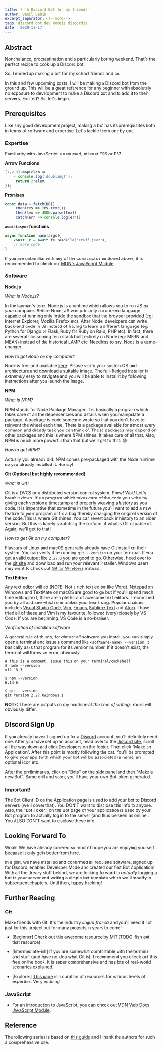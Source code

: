 ```yaml
---
title: ! 'A Discord Bot for my friends'
author: Basil Labib
excerpt_separator: <!--more-->
tags: discord bot dev nodejs discordjs
date: '2020-11-17'
---
```


## Abstract   

Nonchalance, procrastination and a particularly boring weekend. That's the perfect recipe to cook up a Discord bot.    

So, I ended up making a bot for my school friends and co.     
<!--more-->

In this and few upcoming posts, I will be making a Discord bot from the ground up. This will be a great reference for any beginner with absolutely no exposure to development to make a Discord bot and to add it to their servers. Excited? So, let's begin.   

## Prerequisites     

Like any good development project, making a bot has its prerequisites both in terms of software and expertise. Let's tackle them one by one.   

### Expertise   

Familiarity with JavaScript is assumed, at least ES6 or ES7.

**Arrow Functions**   

```javascript
[1,2,3].map(elem => 
	{ console.log('doubling!');
	 return 2*elem; 
});
```   

**Promises**

```javascript
const data = fetch(URI)
	.then(res => res.text())
	.then(tex => JSON.parse(tex))
	.catch(err => console.log(err));
```   

**`await`/`async` functions**   

```javascript
async function nano(args){
	const _r = await fs.readFile('stuff.json');
	// more code
}
```   

If you are unfamiliar with any of the constructs mentioned above, it is recommended to check out [MDN's JavaScript Module][mdnjs].   

### Software     

**Node.js**     

_What is Node.js?_   

In the layman's term, Node.js is a runtime which allows you to run JS _on your_ computer. Before Node, JS was primarily a front-end language capable of running only inside the sandbox that the browser provided (eg: Internet Explorer, Mozilla Firefox etc). After Node, developers can write back-end code in JS instead of having to learn a different language (eg: Python for Django or Flask, Ruby for Ruby on Rails, PHP etc). In fact, there are several blossoming tech stack built entirely on Node (eg: MERN and MEAN) instead of the historical LAMP etc. Needless to say, Node is a game-changer.   

_How to get Node on my computer?_   

Node is free and available [here][nodejssite]. Please verify your system OS and architecture and download a suitable image. The full-fledged installer is _extremely_ easy to navigate and you will be able to install it by following instructions after you launch the image.    

**NPM**   

_What is NPM?_   

NPM stands for Node Package Manager. It is basically a program which takes care of all the dependencies and details when you manipulate a package. A package is code someone wrote so that you don't have to reinvent the wheel each time. There is a package available for almost every common and dready task you can think of. These packages may depend on other packages and this is where NPM shines. It takes care of all that. Also, NPM is much more powerful than that but we'll get to that. :smile:   

_How to get NPM?_   

Actually you already did. NPM comes pre-packaged with the Node runtime so you already installed it. Hurray!   

**Git (Optional but highly recommended)**   

_What is Git?_  

Git is a DVCS or a distributed version control system. Phew! Wait! Let's break it down. It's a program which takes care of the code you write by giving each version a timestamp and properly weaving a _history_ as you code. It is imperative that sometime in the future you'll want to add a new feature to your program or fix a bug thereby changing the original version of the code.This is where Git shines. You can revert back in history to an older version. But this is barely scratching the surface of what is Git capable of. Again, we'll get to that!     

_How to get Git on my computer?_   

Flavours of Linux and macOS generally already have Git install on their system. You can verify it by running `git --version` on your terminal. If you get a valid output like `2.27.0` you are good to go. Otherwise, head over to the [git site][gitsite] and download and run your relevant installer. Windows users may want to check out [Git for Windows][gitforwin] instead.   

**Text Editor**  

_Any_ text editor will do (NOTE: Not a rich text editor like Word). Notepad on Windows and TextMate on macOS are good to go but if you'll spend much time editing text, there are a plethora of awesome text editors. I recommed you try all and see which one makes your heart sing. Popular choices includes [Visual Studio Code][vscode], [Vim][vim], [Emacs][emacs], [Sublime Text][sublimetext] and [Atom][atom]. I have tried all of these and Vim is my favourite, followed (very) closely  by VS Code. If you are beginning, VS Code is a no-brainer.   

_Verification of installed software_   

A general rule of thumb, for _almost all_ software you install, you can simply open a terminal and issue a command like `<software-name> --version`. It basically asks that program for its version number. If it doesn't exist, the terminal will throw an error, obviously.    

```shell
# this is a comment. Issue this on your terminal/cmd/shell
$ node --version 
v12.18.3   

$ npm --version
6.14.6  

$ git --version
git version 2.27.0windows.1  
```   

**NOTE:** These are outputs on _my_ machine at _the time of writing_. Yours will obviously differ.   

## Discord Sign Up     

If you already haven't signed up for a [Discord][discordsite] account, you'll definitely need one. After you have set up an account, head over to the [Discord site][discordsite], scroll all the way down and click Developers on the footer. Then click "Make an Application". After this point is mostly following the cat. You'll be prompted to give your app (with which your bot will be associated) a name, an optional icon etc.   

After the preliminaries, click on "Bots" on the side panel and then "Make a new Bot". Same drill and soon, you'll have your own Bot token generated.   

### Important!   

The Bot Client ID on the Application page is used to add your bot to Discord servers (we'll cover that). You DON'T want to disclose this info to anyone. Also, the "Bot Token" on the Bot page of your application is used by your Bot program to actually log in to the server (and thus be seen as online). You ALSO DON'T want to disclose these info.     


## Looking Forward To    

Woah! We have already covered so much! I hope you are enjoying yourself because it only gets better from here.   

In a gist, we have installed and confirmed all requisite software, signed up for Discord, enabled Developer Mode and created our first Bot Application! With all the dreary stuff behind, we are looking forward to _actually_ logging a bot to your server and writing a simple bot template which we'll modify in subsequent chapters. Until then, happy hacking!   


## Further Reading    

### Git    

Make friends with Git. It's the industry _lingua franca_ and you'll need it not just for this project but for many projects in years to come!   

* [Beginner] Check out this awesome resource by MIT (TODO: fish out that resource)     

* [Intermediate-ish] If you are somewhat comfortable with the terminal and stuff (and have no idea what Git is), I recommend you check out this [free online book][progit]. It is super comprehensive and has lots of real-world scenarios explained.  

* [Explorer] [This page][gitcuration] is a curation of resources for various levels of expertise. Very enticing!          

### JavaScript    

* For an introduction to JavaScript, you can check out [MDN Web Docs JavaScript Module][mdnjs].     


## Reference    

The following series is based on [this guide][discordguide] and I thank the authors for such a comprehensive one.

[mdnjs]: https://developer.mozilla.org/en-US/docs/Learn/JavaScript/First_steps/What_is_JavaScript
[nodejssite]: https://nodejs.org/
[gitsite]: https://git-scm.com/
[gitforwin]: https://gitforwindows.org/
[vscode]: https://code.visualstudio.com/
[vim]: https://www.vim.org/
[emacs]: https://www.gnu.org/software/emacs/
[sublimetext]: https://www.sublimetext.com/
[atom]: https://atom.io/
[discordsite]: https://discord.com/
[progit]: https://git-scm.com/book/en/v2
[gitcuration]: https://try.github.io/
[discordguide]: https://discordjs.guide
